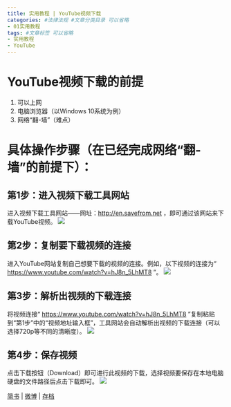 ```yaml
---
title: 实用教程 | YouTube视频下载
categories: #法律法规 #文章分类目录 可以省略
- 01实用教程
tags: #文章标签 可以省略
- 实用教程
- YouTube
---
```

# YouTube视频下载的前提 #
1. 可以上网
2. 电脑浏览器（以Windows 10系统为例）
3. 网络“翻-墙”（难点）

# 具体操作步骤（在已经完成网络“翻-墙”的前提下）： #
## 第1步：进入视频下载工具网站 ##
进入视频下载工具网站——网址：http://en.savefrom.net ，即可通过该网站来下载YouTube视频。
![](http://wx2.sinaimg.cn/large/0069VnN5gy1ffn7iw8jdyj315j0pygo7.jpg)

## 第2步：复制要下载视频的连接 ##
进入YouTube网站复制自己想要下载的视频的连接。例如，以下视频的连接为“ https://www.youtube.com/watch?v=hJ8n_5LhMT8 ”。
![](http://wx1.sinaimg.cn/large/0069VnN5gy1ffn7ixmjenj30wr0m44qp.jpg) 

## 第3步：解析出视频的下载连接 ##
将视频连接“ https://www.youtube.com/watch?v=hJ8n_5LhMT8 ”复制粘贴到“第1步”中的“视频地址输入框”，工具网站会自动解析出视频的下载连接（可以选择720p等不同的清晰度）。
![](http://wx2.sinaimg.cn/large/0069VnN5gy1ffn7iy7kr0j315j0pytgy.jpg) 

## 第4步：保存视频 ##
点击下载按钮（Download）即可进行此视频的下载，选择视频要保存在本地电脑硬盘的文件路径后点击下载即可。
![](http://wx4.sinaimg.cn/large/0069VnN5gy1ffn7iythjxj315n0n7tfl.jpg)

[简书](http://www.jianshu.com/p/17006d749d29/) | [微博](http://t.cn/RajNany)  |   [存档](http://www.cnblogs.com/wanqinlong/articles/6826744.html) 
 
